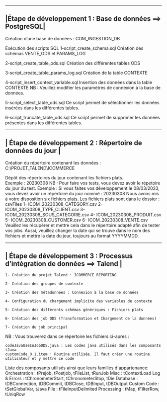 ------------------------------------------------------------
|Étape de développement 1 : Base de données  ==> PostgreSQL|
------------------------------------------------------------
Création d’une base de données : COM_INGESTION_DB

Exécution des scripts SQL
   1-script_create_schema.sql 
	Création des schémas VENTE_ODS et PARAMS_LOG 

   2-script_create_table_ods.sql
	Création des différentes tables ODS

   3-script_create_table_params_log.sql
	Création de la table CONTEXTE

   4-script_insert_context_variable.sql
	Insertion des données dans la table CONTEXTE 
    NB : Veuillez modifier les paramètres de connexion à la base de données.

   5-script_select_table_ods.sql
	Ce script permet de sélectionner les données insérées dans les différentes tables.

   6-script_truncate_table_ods.sql
	Ce script permet de supprimer les données présentes dans les différentes tables.
	



------------------------------------------------------------
| Étape de développement 2 : Répertoire de données du jour |
------------------------------------------------------------
Création du répertoire contenant les données : C:\PROJET_TALEND\ICOMMERCE

Dépôt des répertoires du jour contenant les fichiers plats.            
Exemple : 20230308
NB : Pour faire vos tests, vous devez avoir le répetoire du jour du test.
     Exemple : Si vous faites vos développement le 08/03/2023, vous devez avoir un répertoire du jour nommé : 20230308
	 Nous avons mis à votre disposition six fichiers plats. Les fichiers plats sont dans le dossier : csvFiles
			1- ICOM_20230308_CATEGORY.csv
			2- ICOM_20230308_TYPE_CLIENT.csv
			3- ICOM_20230308_SOUS_CATEGORIE.csv
			4- ICOM_20230308_PRODUIT.csv
			5- ICOM_20230308_CUSTOMER.csv
			6- ICOM_20230308_VENTE.csv
     Veuillez les récupérer et mettre cela dans le répertoire adapté afin de tester vos jobs.
	 Aussi, veuillez changer la date qui se trouve dans le nom des fichiers et mettre la date du jour, toujours au format YYYYMMDD.
	 



----------------------------------------------------------------------------
| Étape de développement 3 : Processus d’intégration de données ==> Talend |
----------------------------------------------------------------------------

	1- Création du projet Talend : ICOMMERCE_REPORTING
	
	2- Création des groupes de contexte 
	
	3- Création des métadonnées : Connexion à la base de données
	
	4- Configuration du chargement implicite des variables de contexte
	
	5- Création des différents schémas génériques : Fichiers plats
	
	6- Création des job ODS (Transformation et Chargement de la données)
	
	7- Création du job principal 

NB : Vous trouverez dans ce répertoire les fichiers ci-après : 

	codeJavaUseInJobODS.java : Les codes java utilisés dans les composants tJava
	customCode_0.1.item : Routine utilisée. Il faut créer une routine utilisateur et y mettre ce code
	
	
	
	
Liste des composants utilisés ainsi que leurs familles d'appartenance: 
	Orchestration : tPrejob, tPostjob, tFileList, tRunJob
	Misc          : tContextLoad
	Log & Errors  : tChronometerStart, tChronometerStop, tDie
	Database      : tDBConnection, tDBCommit, tDBClose, tDBInput, tDBOutput
	Custom Code   : tSetGlobalVar, tJava
	File          : tFileInputDelimited
	Processing    : tMap, tFilterRow, tUniqRow
	

	 